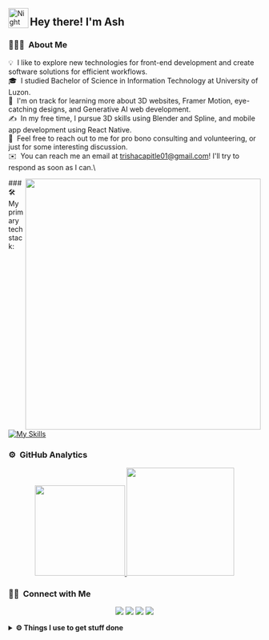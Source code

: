 

<img alt="Night Coding" src="./assets/Hand%20Wave.gif" width='40' align="left"/><h2>Hey there! I'm Ash</h2>

### 👨🏻‍💻 &nbsp;About Me

💡 &nbsp;I like to explore new technologies for front-end development and create software solutions for efficient workflows.\
🎓 &nbsp;I studied Bachelor of Science in Information Technology at University of Luzon.\
🌱 &nbsp;I'm on track for learning more about 3D websites, Framer Motion, eye-catching designs, and Generative AI web development.\
✍️ &nbsp;In my free time, I pursue 3D skills using Blender and Spline, and mobile app development using React Native.\
💬 &nbsp;Feel free to reach out to me for pro bono consulting and volunteering, or just for some interesting discussion.\
✉️ &nbsp;You can reach me an email at trishacapitle01@gmail.com! I'll try to respond as soon as I can.\

<img align="right" height="500px" width="470px" src="https://user-images.githubusercontent.com/81328619/213875785-400ae517-156b-4aca-a787-bac75d84c393.gif" />

###🛠 &nbsp; My primary techstack:

[![My Skills](https://skillicons.dev/icons?i=js,react,nextjs,figma,git,nodejs,vite,electron,bootstrap,css,html&perline=7)](https://skillicons.dev)

### ⚙️ &nbsp;GitHub Analytics

<p align="center">
<a href="https://github.com/trishacapitle">
  <img height="180em" src="https://github-readme-stats-eight-theta.vercel.app/api?username=trishacapitle&show_icons=true&theme=algolia&include_all_commits=true&count_private=true"/>
  <img height="215em" src="https://github-readme-stats-eight-theta.vercel.app/api/top-langs/?username=trishacapitle&layout=compact&langs_count=8&theme=algolia"/>
</a>
</p>

### 🤝🏻 &nbsp;Connect with Me

<p align="center">
<a href=""><img src="https://img.shields.io/badge/-portfolioLink-3423A6?style=flat&logo=Google-Chrome&logoColor=white"/></a>
<a href="https://linkedin.com/in/trisha-capitle"><img src="https://img.shields.io/badge/-Trisha%20Capitle-0077B5?style=flat&logo=Linkedin&logoColor=white"/></a>
<a href="mailto:trishacapitle01@gmail.com"><img src="https://img.shields.io/badge/-trishacapitle01@gmail.com-D14836?style=flat&logo=Gmail&logoColor=white"/></a>
<a href="https://facebook.com/ash.dev01"><img src="https://img.shields.io/badge/-@ash.dev01-1877F2?style=flat&logo=Facebook&logoColor=white"/></a>
</p>

<details>
  <br />
  <summary><b>⚙️ Things I use to get stuff done</b></summary>
  	<ul>
  	    <li><b>OS:</b> Windows 11 </li>
	    <li><b>Laptop: </b> Acer Nitro 5</li>
  	    <li><b>Browser: </b> Opera</li>
	    <li><b>Code Editor:</b>VSCode</li>
	</ul>
</details>

